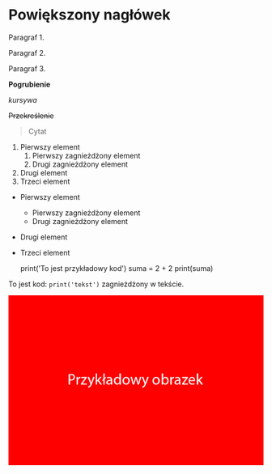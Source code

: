 # Powiększony nagłówek

Paragraf 1.

Paragraf 2.

Paragraf 3.

**Pogrubienie**

*kursywa*

~~Przekreślenie~~

> Cytat

1. Pierwszy element
    1. Pierwszy zagnieżdżony element
    2. Drugi zagnieżdżony element
2. Drugi element
3. Trzeci element

- Pierwszy element
    - Pierwszy zagnieżdżony element
    - Drugi zagnieżdżony element
- Drugi element
- Trzeci element

    print('To jest przykładowy kod')
    suma = 2 + 2
    print(suma)

To jest kod: `print('tekst')` zagnieżdżony w tekście.

![Przykładowy obrazek](https://github.com/wgola/RepozytoriumWP3/blob/master/obraz.jpg?raw=true)